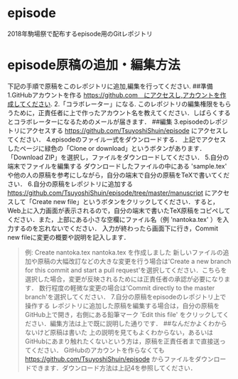 # episode
2018年駒場祭で配布するepisode用のGitレポジトリ

# episode原稿の追加・編集方法
下記の手順で原稿をこのレポジトリに追加,編集を行ってください. 
##準備
1.GitHubアカウントを作る 
https://github.com　にアクセスし,アカウントを作成してください.
2.「コラボレーター」になる.
このレポジトリの編集権限をもらうために，正責任者に上で作ったアカウント名を教えてください．しばらくするとコラボレーターになるためのメールが届きます．
##編集
3.episodeのレポジトリにアクセスする
https://github.com/TsuyoshiShuin/episode にアクセスしてください．
4.episodeのファイル一式をダウンロードする．
上記でアクセスしたページに緑色の「Clone or download」というボタンがあります．「Download ZIP」を選択し，ファイルをダウンロードしてください．
5.自分の端末でファイルを編集する
ダウンロードしたファイルの中にある 'sample.tex' や他の人の原稿を参考にしながら，自分の端末で自分の原稿をTeXで書いてください．
6.自分の原稿をレポジトリに追加する
https://github.com/TsuyoshiShuin/episode/tree/master/manuscript にアクセスして「Create new file」というボタンをクリックしてください．すると，Web上に入力画面が表示されるので，自分の端末で書いたTeX原稿をコピペしてください．また，上部にある小さな空欄にファイル名（例 'nantoka.tex' ）を入力するのを忘れないでください．
入力が終わったら画面下に行き，Commit new fileに変更の概要や説明を記入します．
>例:
>Create nantoka.tex
>nantoka.tex を作成しました
新しいファイルの追加や原稿の大幅改訂などの大きな変更を行う場合は'Create a new branch for this commit and start a pull request'を選択してください．こちらを選択した場合，変更が反映されるためには正責任者の承認が必要になります．
数行程度の軽微な変更の場合は'Commit directly to the master branch'を選択してください．
7.自分の原稿をepisodeのレポジトリ上で操作する
レポジトリに追加した原稿を編集する場合は，自分の原稿をGitHub上で開き，右側にある鉛筆マーク 'Edit this file' をクリックしてください．編集方法は上で既に説明した通りです．
##なんだかよくわからないけど原稿は書いた
上の説明を見てもよくわからない，あるいはGitHubにあまり触れたくないという方は，原稿を正責任者まで直接送ってください． GitHubのアカウントを作らなくても https://github.com/TsuyoshiShuin/episode からファイルをダウンロードできます．ダウンロード方法は上記4を参照してください．
